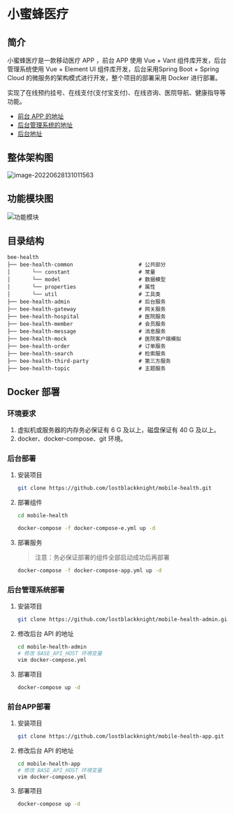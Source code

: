 # 小蜜蜂医疗

## 简介

小蜜蜂医疗是一款移动医疗 APP ，前台 APP 使用 Vue + Vant 组件库开发，后台管理系统使用 Vue + Element UI 组件库开发，后台采用Spring Boot + Spring Cloud 的微服务的架构模式进行开发，整个项目的部署采用 Docker 进行部署。

实现了在线预约挂号、在线支付(支付宝支付)、在线咨询、医院导航、健康指导等功能。

- [前台 APP 的地址](https://github.com/lostblackknight/mobile-health-app)
- [后台管理系统的地址](https://github.com/lostblackknight/mobile-health-admin)
- [后台地址](https://github.com/lostblackknight/mobile-health)

## 整体架构图

![image-20220628131011563](https://s2.loli.net/2022/06/28/UOhBw7a3I2yZCJY.png)

## 功能模块图

![功能模块](https://s2.loli.net/2022/06/28/5nMSLwgJHy9z2UT.png)

## 目录结构

```shell
bee-health   
├── bee-health-common                     # 公共部分
│       └── constant                      # 常量
│       └── model                         # 数据模型
│       └── properties                    # 属性
│       └── util                          # 工具类
├── bee-health-admin                      # 后台服务
├── bee-health-gateway                    # 网关服务
├── bee-health-hospital                   # 医院服务
├── bee-health-member                     # 会员服务
├── bee-health-message                    # 消息服务
├── bee-health-mock                       # 医院客户端模拟
├── bee-health-order                      # 订单服务
├── bee-health-search                     # 检索服务
├── bee-health-third-party                # 第三方服务
├── bee-health-topic                      # 主题服务
```

## Docker 部署

### 环境要求

1. 虚拟机或服务器的内存务必保证有 6 G 及以上，磁盘保证有 40 G 及以上。
2. docker、docker-compose、git 环境。

### 后台部署

1. 安装项目

   ```bash
   git clone https://github.com/lostblackknight/mobile-health.git
   ```

2. 部署组件

   ```bash
   cd mobile-health
   
   docker-compose -f docker-compose-e.yml up -d
   ```

3. 部署服务

   > 注意：务必保证部署的组件全部启动成功后再部署

   ```bash
   docker-compose -f docker-compose-app.yml up -d
   ```

### 后台管理系统部署

1. 安装项目

   ```bash
   git clone https://github.com/lostblackknight/mobile-health-admin.git
   ```

2. 修改后台 API 的地址

   ```bash
   cd mobile-health-admin
   # 修改 BASE_API_HOST 环境变量
   vim docker-compose.yml
   ```

3. 部署项目

   ```bash
   docker-compose up -d
   ```

### 前台APP部署

1. 安装项目

   ```bash
   git clone https://github.com/lostblackknight/mobile-health-app.git
   ```

2. 修改后台 API 的地址

   ```bash
   cd mobile-health-app
   # 修改 BASE_API_HOST 环境变量
   vim docker-compose.yml
   ```

3. 部署项目

   ```bash
   docker-compose up -d
   ```